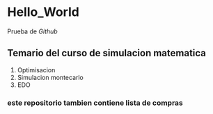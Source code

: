 # Hello_World
Prueba de *Github*

## Temario del curso de simulacion matematica
 1. Optimisacion  
 2. Simulacion montecarlo 
 3.  EDO 

### este repositorio tambien contiene lista de compras
